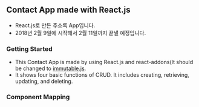 ## Contact App made with React.js

- React.js로 만든 주소록 App입니다.
- 2018년 2월 9일에 시작해서 2월 11일까지 끝낼 예정입니다.

### Getting Started

- This Contact App is made by using React.js and react-addons(It should be changed to [immutable.js](https://facebook.github.io/immutable-js/).
- It shows four basic functions of CRUD. It includes creating, retrieving, updating, and deleting.

### Component Mapping